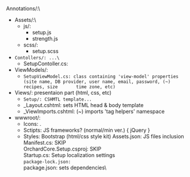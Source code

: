 Annotations/:\
* Assets/:\
    * js/:
        * setup.js
        * strength.js
    * scss/:
        * setup.scss
* `Contollers/: ...\`
    * SetupContoller.cs: 
* ViewModels/:
    * `SetupViewModel.cs: class containing 'view-model' properties (site name, DB provider, user name, email, password, (~) recipes, size       time zone, etc)`
* Views/: presentaion part (html, css, etc)
    * `Setup/: CSHMTL template...`
    * _Layout.cshtml: sets HTML head & body template
    * _ViewImports.cshtml: (~) imports 'tag helpers' namespace
* wwwroot/:
    * Icons\: .
    * Sctipts\: JS frameworks? (normal/min ver.) { jQuery }
    * Styles\: Bootstrap (html/css style kit)
Assets.json: JS files inclusion
Manifest.cs: SKIP\
OrchardCore.Setup.csproj: SKIP\
Startup.cs: Setup localization settings\
`package-lock.json:`\
package.json: sets dependencies\
